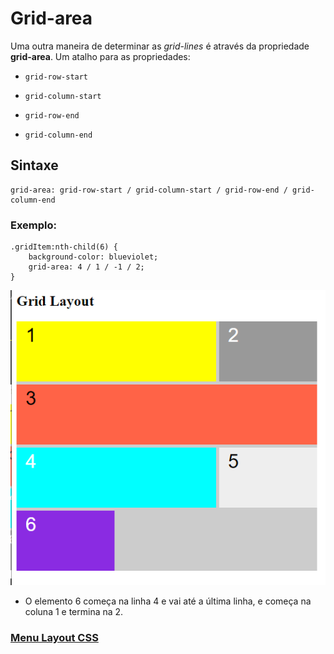 # Grid-area

Uma outra maneira de determinar as *grid-lines* é através da propriedade **grid-area**. Um atalho para as propriedades:

- `grid-row-start`

- `grid-column-start`

- `grid-row-end`

- `grid-column-end`

## Sintaxe

```
grid-area: grid-row-start / grid-column-start / grid-row-end / grid-column-end
```

### Exemplo:

```
.gridItem:nth-child(6) {
    background-color: blueviolet;
    grid-area: 4 / 1 / -1 / 2;
}
```

<img src="img/grid-area.png">

- O elemento 6 começa na linha 4 e vai até a última linha, e começa na coluna 1 e termina na 2.


### [Menu Layout CSS](menu-introducao.md)